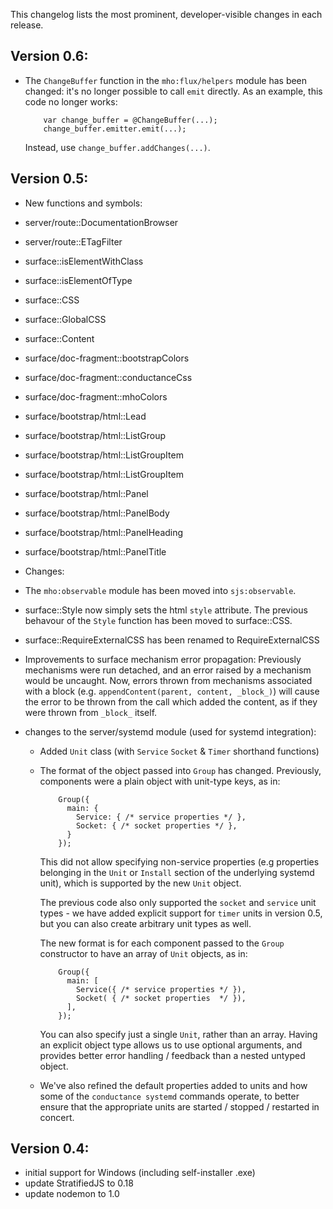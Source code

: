 This changelog lists the most prominent, developer-visible changes in each release.

## Version 0.6:

 * The `ChangeBuffer` function in the `mho:flux/helpers` module has been changed:
   it's no longer possible to call `emit` directly. As an example, this code no
   longer works:

           var change_buffer = @ChangeBuffer(...);
           change_buffer.emitter.emit(...);

   Instead, use `change_buffer.addChanges(...)`.

## Version 0.5:

 * New functions and symbols:

  * server/route::DocumentationBrowser
  * server/route::ETagFilter
  * surface::isElementWithClass
  * surface::isElementOfType
  * surface::CSS
  * surface::GlobalCSS
  * surface::Content
  * surface/doc-fragment::bootstrapColors
  * surface/doc-fragment::conductanceCss
  * surface/doc-fragment::mhoColors
  * surface/bootstrap/html::Lead
  * surface/bootstrap/html::ListGroup
  * surface/bootstrap/html::ListGroupItem
  * surface/bootstrap/html::ListGroupItem
  * surface/bootstrap/html::Panel
  * surface/bootstrap/html::PanelBody
  * surface/bootstrap/html::PanelHeading
  * surface/bootstrap/html::PanelTitle

 * Changes:

  * The `mho:observable` module has been moved into `sjs:observable`.

  * surface::Style now simply sets the html `style` attribute.
    The previous behavour of the `Style` function has been moved to
    surface::CSS.

  * surface::RequireExternalCSS has been renamed to RequireExternalCSS

  * Improvements to surface mechanism error propagation:
    Previously mechanisms were run detached, and an error raised by a mechanism
    would be uncaught. Now, errors thrown from mechanisms
    associated with a block (e.g. `appendContent(parent, content, _block_)`)
    will cause the error to be thrown from the call which added the content,
    as if they were thrown from `_block_` itself.

  * changes to the server/systemd module (used for systemd integration):
    - Added `Unit` class (with `Service` `Socket` & `Timer` shorthand functions)
    - The format of the object passed into `Group` has changed. Previously,
      components were a plain object with unit-type keys, as in:

              Group({
                main: {
                  Service: { /* service properties */ },
                  Socket: { /* socket properties */ },
                }
              });

      This did not allow specifying non-service properties (e.g properties
      belonging in the `Unit` or `Install` section of the underlying systemd unit),
      which is supported by the new `Unit` object.

      The previous code also only supported the `socket` and `service` unit types - we
      have added explicit support for `timer` units in version 0.5, but you can also
      create arbitrary unit types as well.

      The new format is for each component passed to the `Group` constructor to have
      an array of `Unit` objects, as in:

              Group({
                main: [
                  Service({ /* service properties */ }),
                  Socket( { /* socket properties  */ }),
                ],
              });

      You can also specify just a single `Unit`, rather than an array. Having an explicit object
      type allows us to use optional arguments, and provides better error handling / feedback
      than a nested untyped object.

    - We've also refined the default properties added to units and how some of the
      `conductance systemd` commands operate, to better ensure that the appropriate
      units are started / stopped / restarted in concert.

## Version 0.4:

 * initial support for Windows (including self-installer .exe)
 * update StratifiedJS to 0.18
 * update nodemon to 1.0
